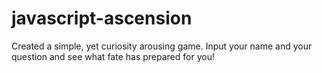 # javascript-ascension
Created a simple, yet curiosity arousing game. Input your name and your question and see what fate has prepared for you!
